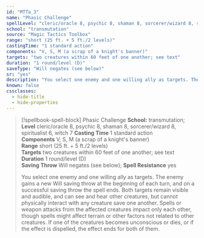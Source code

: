 ```yaml
---
id: "MTTa_3"
name: "Phasic Challenge"
spellLevel: "cleric/oracle 8, psychic 8, shaman 8, sorcerer/wizard 8, spiritualist 6, witch 7"
school: "transmutation"
source: "Magic Tactics Toolbox"
range: "short (25 ft. + 5 ft./2 levels)"
castingTime: "1 standard action"
components: "V, S, M (a scrap of a knight's banner)"
targets: "two creatures within 60 feet of one another; see text"
duration: "1 round/level (D)"
saveType: "Will negates (see below)"
sr: "yes"
description: "You select one enemy and one willing ally as targets. The enemy gains a new Will saving throw at the beginning of each turn, and on a successful saving throw the spell ends. Both targets remain visible and audible, and can see and hear other creatures, but cannot physically interact with any creature save one another. Spells or weapon attacks from the affected creatures impact only each other, though spells might affect terrain or other factors not related to other creatures. If one of the creatures becomes unconscious or dies, or if the effect is dispelled, the effect ends for both of them."
known: false
cssclasses:
  - hide-title
  - hide-properties
---
```


> [!spellbook-spell-block] Phasic Challenge
> **School:** transmutation; **Level** cleric/oracle 8, psychic 8, shaman 8, sorcerer/wizard 8, spiritualist 6, witch 7
> **Casting Time** 1 standard action  
> **Components** V, S, M (a scrap of a knight's banner)  
> **Range** short (25 ft. + 5 ft./2 levels)  
> **Targets** two creatures within 60 feet of one another; see text  
> **Duration** 1 round/level (D)  
> **Saving Throw** Will negates (see below); **Spell Resistance** yes
> 
> You select one enemy and one willing ally as targets. The enemy gains a new Will saving throw at the beginning of each turn, and on a successful saving throw the spell ends. Both targets remain visible and audible, and can see and hear other creatures, but cannot physically interact with any creature save one another. Spells or weapon attacks from the affected creatures impact only each other, though spells might affect terrain or other factors not related to other creatures. If one of the creatures becomes unconscious or dies, or if the effect is dispelled, the effect ends for both of them.